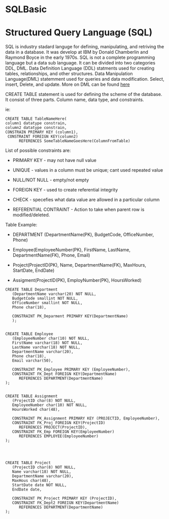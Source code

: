 # SQLBasic

Structured Query Language (SQL)
=

SQL is industry stadard languge for defining, manipulating, and retriving the data in a database. It was develop at IBM by Donald Chamberlin and Raymond Boyce in the early 1970s. SQL is not a complete programming language but a data sub language. It can be divided into two categories DDL, DML. Data Definition Language (DDL) statments used for creating tables, relationships, and other structures. Data Manipulation Language(DML) statemment used for queries and data modification. Select, insert, Delete, and update. More on DML can be found [here](https://github.com/Fran0616/SQLBasic/wiki)

CREATE TABLE statement is used for defining the scheme of the database. It consist of three parts. Column name, data type, and constraints. 

ie: 
```
CREATE TABLE TableNameHere(
column1 datatype constrain,
column2 datatype constrain,
CONSTRAIN PRIMARY KEY (column1),
 CONSTRAINT FOREIGN KEY(column2)
      REFERENCES SomeTableNameGoesHere(ColumnFromTable)

```
List of possible constraints are:

- PRIMARY KEY - may not have null value

- UNIQUE - values in a column must be unique; cant used repeated value

- NULL/NOT NULL - empty/not empty

- FOREIGN KEY - used to create referential integrity 

- CHECK - specefies what data value are allowed in a particular column

- REFERENTIAL CONTRAINT - Action to take when parent row is modified/deleted. 




Table Example:
- DEPARTMENT (DepartmentName(PK), BudgetCode, OfficeNumber, Phone)

- Employee(EmployeeNumber(PK), FirstName, LastName, DepartmentName(FK), Phone, Email) 

- Project(ProjectID(PK), Name, DepartmentName(FK), MaxHours, StartDate, EndDate)

- Assigment(ProjectID(PK), EmployNumber(PK), HoursWorked)


```
CREATE TABLE Department
   (DepartmentName varchar(20) NOT NULL,
   BudgetCode smallint NOT NULL,
   OfficeNumber smallint NOT NULL,
   Phone char(18),
   
   CONSTRAINT PK_Deparment PRIMARY KEY(DepartmentName)
   );


```

```
CREATE TABLE Employee
   (EmployeeNumber char(10) NOT NULL,
   FirstName varchar(18) NOT NULL,
   LastName varchar(18) NOT NULL,
   DepartmentName varchar(20),
   Phone char(18),
   Email varchar(50),

   CONSTRAINT PK_Employee PRIMARY KEY (EmployeeNumber),
   CONSTRAINT FK_Dept FOREIGN KEY(DepartmentName)
      REFERENCES DEPARTMENT(DepartmentName)
);


```


```
CREATE TABLE Assignment
   (ProjectID char(8) NOT NULL,
   EmployeeNumber char(10) NOT NULL,
   HoursWorked char(48),

   CONSTRAINT PK_Assignment PRIMARY KEY (PROJECTID, EmployeeNumber),
   CONSTRAINT FK_Proj FOREIGN KEY(ProjectID)
      REFERENCES PROJECT(ProjectID),
   CONSTRAINT FK_Emp FOREIGN KEY(EmployeeNumber)
      REFERENCES EMPLOYEE(EmployeeNumber)
);




```

```
CREATE TABLE Project
   (ProjectID char(8) NOT NULL,
   Name varchar(18) NOT NULL,
   DepartmentName varchar(20),
   MaxHous char(48),
   StartDate date NOT NULL,
   EndDate date,

   CONSTRAINT PK_Project PRIMARY KEY (ProjectID),
   CONSTRAINT FK_Dept2 FOREIGN KEY(DepartmentName)
      REFERENCES DEPARTMENT(DepartmentName)
);



```

